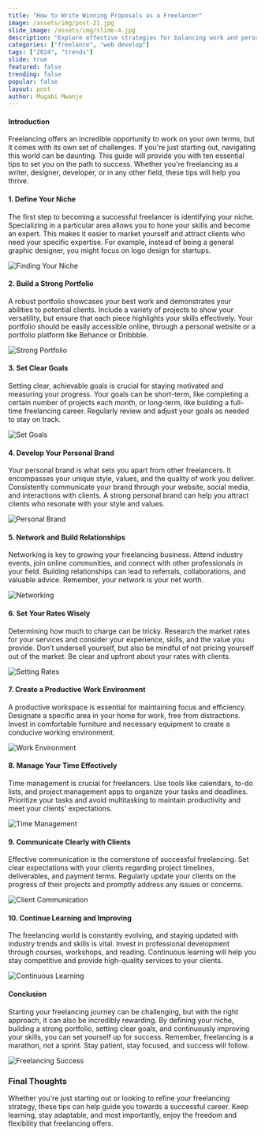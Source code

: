```yaml
---
title: "How to Write Winning Proposals as a Freelancer"
image: /assets/img/post-21.jpg
slide_image: /assets/img/slide-4.jpg
description: "Explore effective strategies for balancing work and personal life as a freelancer."
categories: ["freelance", "web develop"]
tags: ["2024", "trends"]
slide: true
featured: false
trending: false
popular: false
layout: post
author: Mugabi Mwanje
---
```


#### Introduction

Freelancing offers an incredible opportunity to work on your own terms, but it comes with its own set of challenges. If you're just starting out, navigating this world can be daunting. This guide will provide you with ten essential tips to set you on the path to success. Whether you're freelancing as a writer, designer, developer, or in any other field, these tips will help you thrive.

#### 1. **Define Your Niche**

The first step to becoming a successful freelancer is identifying your niche. Specializing in a particular area allows you to hone your skills and become an expert. This makes it easier to market yourself and attract clients who need your specific expertise. For example, instead of being a general graphic designer, you might focus on logo design for startups.

![Finding Your Niche](https://images.unsplash.com/photo-1712666410511-4e84e3db6457?q=80&w=2070&auto=format&fit=crop&ixlib=rb-4.0.3&ixid=M3wxMjA3fDB8MHxwaG90by1wYWdlfHx8fGVufDB8fHx8fA%3D%3D)

#### 2. **Build a Strong Portfolio**

A robust portfolio showcases your best work and demonstrates your abilities to potential clients. Include a variety of projects to show your versatility, but ensure that each piece highlights your skills effectively. Your portfolio should be easily accessible online, through a personal website or a portfolio platform like Behance or Dribbble.

![Strong Portfolio](https://images.unsplash.com/photo-1633596683562-4a47eb4983c5?q=80&w=1932&auto=format&fit=crop&ixlib=rb-4.0.3&ixid=M3wxMjA3fDB8MHxwaG90by1wYWdlfHx8fGVufDB8fHx8fA%3D%3D)

#### 3. **Set Clear Goals**

Setting clear, achievable goals is crucial for staying motivated and measuring your progress. Your goals can be short-term, like completing a certain number of projects each month, or long-term, like building a full-time freelancing career. Regularly review and adjust your goals as needed to stay on track.

![Set Goals](https://images.unsplash.com/photo-1633536237825-577dbc91967f?q=80&w=1932&auto=format&fit=crop&ixlib=rb-4.0.3&ixid=M3wxMjA3fDB8MHxwaG90by1wYWdlfHx8fGVufDB8fHx8fA%3D%3D)

#### 4. **Develop Your Personal Brand**

Your personal brand is what sets you apart from other freelancers. It encompasses your unique style, values, and the quality of work you deliver. Consistently communicate your brand through your website, social media, and interactions with clients. A strong personal brand can help you attract clients who resonate with your style and values.

![Personal Brand](https://images.unsplash.com/photo-1714547808419-dcee89c7d508?q=80&w=1932&auto=format&fit=crop&ixlib=rb-4.0.3&ixid=M3wxMjA3fDB8MHxwaG90by1wYWdlfHx8fGVufDB8fHx8fA%3D%3D)

#### 5. **Network and Build Relationships**

Networking is key to growing your freelancing business. Attend industry events, join online communities, and connect with other professionals in your field. Building relationships can lead to referrals, collaborations, and valuable advice. Remember, your network is your net worth.

![Networking](https://images.unsplash.com/photo-1629729802306-2c196af7eef5?q=80&w=2080&auto=format&fit=crop&ixlib=rb-4.0.3&ixid=M3wxMjA3fDB8MHxwaG90by1wYWdlfHx8fGVufDB8fHx8fA%3D%3D)

#### 6. **Set Your Rates Wisely**

Determining how much to charge can be tricky. Research the market rates for your services and consider your experience, skills, and the value you provide. Don’t undersell yourself, but also be mindful of not pricing yourself out of the market. Be clear and upfront about your rates with clients.

![Setting Rates](https://images.unsplash.com/photo-1632373564036-cc8b7ce520c6?q=80&w=1932&auto=format&fit=crop&ixlib=rb-4.0.3&ixid=M3wxMjA3fDB8MHxwaG90by1wYWdlfHx8fGVufDB8fHx8fA%3D%3D)

#### 7. **Create a Productive Work Environment**

A productive workspace is essential for maintaining focus and efficiency. Designate a specific area in your home for work, free from distractions. Invest in comfortable furniture and necessary equipment to create a conducive working environment.

![Work Environment](https://images.unsplash.com/photo-1617791160588-241658c0f566?q=80&w=1964&auto=format&fit=crop&ixlib=rb-4.0.3&ixid=M3wxMjA3fDB8MHxwaG90by1wYWdlfHx8fGVufDB8fHx8fA%3D%3D)

#### 8. **Manage Your Time Effectively**

Time management is crucial for freelancers. Use tools like calendars, to-do lists, and project management apps to organize your tasks and deadlines. Prioritize your tasks and avoid multitasking to maintain productivity and meet your clients' expectations.

![Time Management](https://images.unsplash.com/photo-1618472609777-b038f1f04b8d?q=80&w=1964&auto=format&fit=crop&ixlib=rb-4.0.3&ixid=M3wxMjA3fDB8MHxwaG90by1wYWdlfHx8fGVufDB8fHx8fA%3D%3D)

#### 9. **Communicate Clearly with Clients**

Effective communication is the cornerstone of successful freelancing. Set clear expectations with your clients regarding project timelines, deliverables, and payment terms. Regularly update your clients on the progress of their projects and promptly address any issues or concerns.

![Client Communication](https://images.unsplash.com/photo-1669564340082-4793c958dadc?q=80&w=1932&auto=format&fit=crop&ixlib=rb-4.0.3&ixid=M3wxMjA3fDB8MHxwaG90by1wYWdlfHx8fGVufDB8fHx8fA%3D%3D)

#### 10. **Continue Learning and Improving**

The freelancing world is constantly evolving, and staying updated with industry trends and skills is vital. Invest in professional development through courses, workshops, and reading. Continuous learning will help you stay competitive and provide high-quality services to your clients.

![Continuous Learning](https://images.unsplash.com/photo-1670191835003-0e7e85b5f989?q=80&w=1932&auto=format&fit=crop&ixlib=rb-4.0.3&ixid=M3wxMjA3fDB8MHxwaG90by1wYWdlfHx8fGVufDB8fHx8fA%3D%3D)

#### Conclusion

Starting your freelancing journey can be challenging, but with the right approach, it can also be incredibly rewarding. By defining your niche, building a strong portfolio, setting clear goals, and continuously improving your skills, you can set yourself up for success. Remember, freelancing is a marathon, not a sprint. Stay patient, stay focused, and success will follow.

![Freelancing Success](https://images.unsplash.com/photo-1669351004430-8a5c1455e45f?q=80&w=1932&auto=format&fit=crop&ixlib=rb-4.0.3&ixid=M3wxMjA3fDB8MHxwaG90by1wYWdlfHx8fGVufDB8fHx8fA%3D%3D)

### Final Thoughts

Whether you're just starting out or looking to refine your freelancing strategy, these tips can help guide you towards a successful career. Keep learning, stay adaptable, and most importantly, enjoy the freedom and flexibility that freelancing offers.

